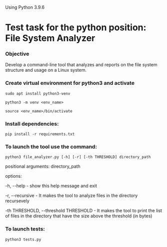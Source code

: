 Using Python 3.9.6

# Test task for the python position: File System Analyzer
### Objective
Develop a command-line tool that analyzes and reports on the file system structure and usage on a Linux system.

### Create virtual environment for python3 and activate
```
sudo apt install python3-venv
```
```
python3 -m venv <env_name>
```
```
source <env_name>/bin/activate
```
### Install dependencies:
```
pip install -r requirements.txt
```
### To launch the tool use the command:
```
python3 file_analyzer.py [-h] [-r] [-th THRESHOLD] directory_path
```
positional arguments: directory_path

options:

  -h, --help - show this help message and exit
  
  -r, --recursive - It makes the tool to analyze files in the directory recursevely
  
  -th THRESHOLD, --threshold THRESHOLD - It makes the tool to print the list of files in the directory that have the size above the threshold (in bytes)


### To launch tests:
```
python3 tests.py
```
